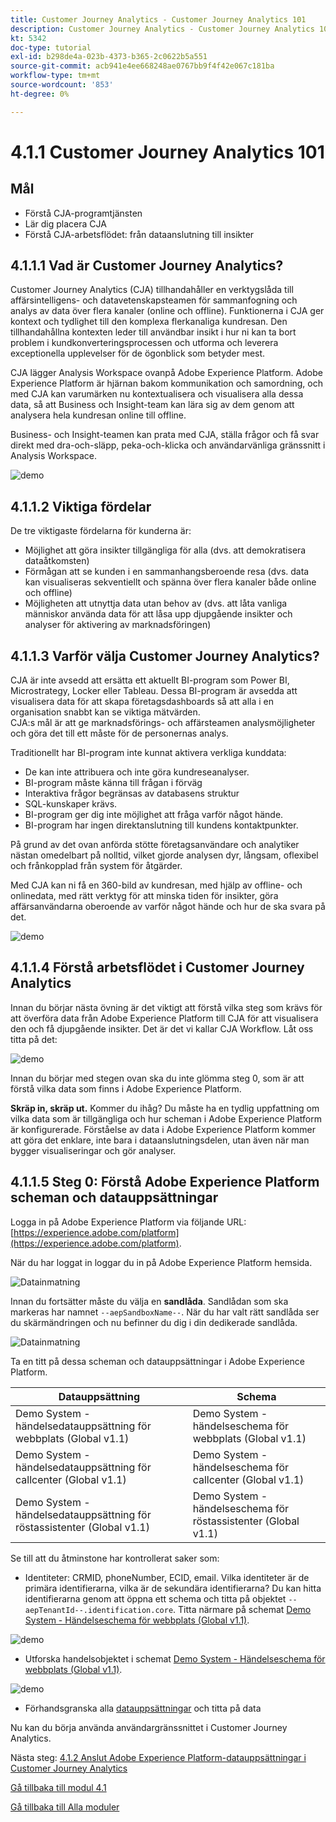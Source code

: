 ```yaml
---
title: Customer Journey Analytics - Customer Journey Analytics 101
description: Customer Journey Analytics - Customer Journey Analytics 101
kt: 5342
doc-type: tutorial
exl-id: b298de4a-023b-4373-b365-2c0622b5a551
source-git-commit: acb941e4ee668248ae0767bb9f4f42e067c181ba
workflow-type: tm+mt
source-wordcount: '853'
ht-degree: 0%

---
```


# 4.1.1 Customer Journey Analytics 101

## Mål

- Förstå CJA-programtjänsten
- Lär dig placera CJA
- Förstå CJA-arbetsflödet: från dataanslutning till insikter

## 4.1.1.1 Vad är Customer Journey Analytics?

Customer Journey Analytics (CJA) tillhandahåller en verktygslåda till affärsintelligens- och datavetenskapsteamen för sammanfogning och analys av data över flera kanaler (online och offline). Funktionerna i CJA ger kontext och tydlighet till den komplexa flerkanaliga kundresan. Den tillhandahållna kontexten leder till användbar insikt i hur ni kan ta bort problem i kundkonverteringsprocessen och utforma och leverera exceptionella upplevelser för de ögonblick som betyder mest.

CJA lägger Analysis Workspace ovanpå Adobe Experience Platform. Adobe Experience Platform är hjärnan bakom kommunikation och samordning, och med CJA kan varumärken nu kontextualisera och visualisera alla dessa data, så att Business och Insight-team kan lära sig av dem genom att analysera hela kundresan online till offline.

Business- och Insight-teamen kan prata med CJA, ställa frågor och få svar direkt med dra-och-släpp, peka-och-klicka och användarvänliga gränssnitt i Analysis Workspace.

![demo](./images/cja-adv-analysis1.png)

## 4.1.1.2 Viktiga fördelar

De tre viktigaste fördelarna för kunderna är:

- Möjlighet att göra insikter tillgängliga för alla (dvs. att demokratisera dataåtkomsten)
- Förmågan att se kunden i en sammanhangsberoende resa (dvs. data kan visualiseras sekventiellt och spänna över flera kanaler både online och offline)
- Möjligheten att utnyttja data utan behov av (dvs. att låta vanliga människor använda data för att låsa upp djupgående insikter och analyser för aktivering av marknadsföringen)

## 4.1.1.3 Varför välja Customer Journey Analytics?

CJA är inte avsedd att ersätta ett aktuellt BI-program som Power BI, Microstrategy, Locker eller Tableau. Dessa BI-program är avsedda att visualisera data för att skapa företagsdashboards så att alla i en organisation snabbt kan se viktiga mätvärden.\
CJA:s mål är att ge marknadsförings- och affärsteamen analysmöjligheter och göra det till ett måste för de personernas analys.

Traditionellt har BI-program inte kunnat aktivera verkliga kunddata:

- De kan inte attribuera och inte göra kundreseanalyser.
- BI-program måste känna till frågan i förväg
- Interaktiva frågor begränsas av databasens struktur
- SQL-kunskaper krävs.
- BI-program ger dig inte möjlighet att fråga varför något hände.
- BI-program har ingen direktanslutning till kundens kontaktpunkter.

På grund av det ovan anförda stötte företagsanvändare och analytiker nästan omedelbart på nolltid, vilket gjorde analysen dyr, långsam, oflexibel och frånkopplad från system för åtgärder.

Med CJA kan ni få en 360-bild av kundresan, med hjälp av offline- och onlinedata, med rätt verktyg för att minska tiden för insikter, göra affärsanvändarna oberoende av varför något hände och hur de ska svara på det.

![demo](./images/cja-use-case.png)

## 4.1.1.4 Förstå arbetsflödet i Customer Journey Analytics

Innan du börjar nästa övning är det viktigt att förstå vilka steg som krävs för att överföra data från Adobe Experience Platform till CJA för att visualisera den och få djupgående insikter. Det är det vi kallar CJA Workflow. Låt oss titta på det:

![demo](./images/cja-work-flow.jpg)

Innan du börjar med stegen ovan ska du inte glömma steg 0, som är att förstå vilka data som finns i Adobe Experience Platform.

**Skräp in, skräp ut.** Kommer du ihåg? Du måste ha en tydlig uppfattning om vilka data som är tillgängliga och hur scheman i Adobe Experience Platform är konfigurerade. Förståelse av data i Adobe Experience Platform kommer att göra det enklare, inte bara i dataanslutningsdelen, utan även när man bygger visualiseringar och gör analyser.

## 4.1.1.5 Steg 0: Förstå Adobe Experience Platform scheman och datauppsättningar

Logga in på Adobe Experience Platform via följande URL: [https://experience.adobe.com/platform](https://experience.adobe.com/platform).

När du har loggat in loggar du in på Adobe Experience Platform hemsida.

![Datainmatning](./../../../modules/datacollection/module1.2/images/home.png)

Innan du fortsätter måste du välja en **sandlåda**. Sandlådan som ska markeras har namnet ``--aepSandboxName--``. När du har valt rätt sandlåda ser du skärmändringen och nu befinner du dig i din dedikerade sandlåda.

![Datainmatning](./../../../modules/datacollection/module1.2/images/sb1.png)

Ta en titt på dessa scheman och datauppsättningar i Adobe Experience Platform.

| Datauppsättning | Schema |
| ----------------- |-------------| 
| Demo System - händelsedatauppsättning för webbplats (Global v1.1) | Demo System - händelseschema för webbplats (Global v1.1) |
| Demo System - händelsedatauppsättning för callcenter (Global v1.1) | Demo System - händelseschema för callcenter (Global v1.1) |
| Demo System - händelsedatauppsättning för röstassistenter (Global v1.1) | Demo System - händelseschema för röstassistenter (Global v1.1) |

Se till att du åtminstone har kontrollerat saker som:

- Identiteter: CRMID, phoneNumber, ECID, email. Vilka identiteter är de primära identifierarna, vilka är de sekundära identifierarna?
Du kan hitta identifierarna genom att öppna ett schema och titta på objektet `--aepTenantId--.identification.core`. Titta närmare på schemat [Demo System - Händelseschema för webbplats (Global v1.1)](https://experience.adobe.com/platform/schema).

![demo](./images/identity.png)

- Utforska handelsobjektet i schemat [Demo System - Händelseschema för webbplats (Global v1.1)](https://experience.adobe.com/platform/schema).

![demo](./images/commerce.png)

- Förhandsgranska alla [datauppsättningar](https://experience.adobe.com/platform/dataset/browse?limit=50&page=1&sortDescending=1&sortField=created) och titta på data

Nu kan du börja använda användargränssnittet i Customer Journey Analytics.

Nästa steg: [4.1.2 Anslut Adobe Experience Platform-datauppsättningar i Customer Journey Analytics](./ex2.md)

[Gå tillbaka till modul 4.1](./customer-journey-analytics-build-a-dashboard.md)

[Gå tillbaka till Alla moduler](../../../overview.md)
